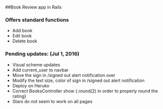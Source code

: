 ##Book Review app in Rails

### Offers standard functions
* Add book
* Edit book
* Delete book


### Pending updates: (Jul 1, 2016)
* Visual scheme updates
* Add current_user to navbar
* Move the sign in /signed out alert notification over
* Modify the text size, color of sign in /signed out alert notification
* Deploy on Heruko
* Correct BooksController show {.round(2) in order to properly round the rating}
* Stars do not seem to work on all pages
